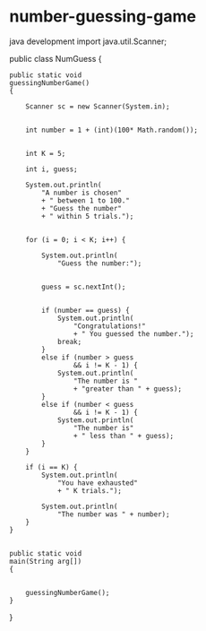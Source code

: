# number-guessing-game
java development
import java.util.Scanner;

public class NumGuess {


	public static void
	guessingNumberGame()
	{
	
		Scanner sc = new Scanner(System.in);


		int number = 1 + (int)(100* Math.random());


		int K = 5;

		int i, guess;

		System.out.println(
			"A number is chosen"
			+ " between 1 to 100."
			+ "Guess the number"
			+ " within 5 trials.");


		for (i = 0; i < K; i++) {

			System.out.println(
				"Guess the number:");

	
			guess = sc.nextInt();


			if (number == guess) {
				System.out.println(
					"Congratulations!"
					+ " You guessed the number.");
				break;
			}
			else if (number > guess
					&& i != K - 1) {
				System.out.println(
					"The number is "
					+ "greater than " + guess);
			}
			else if (number < guess
					&& i != K - 1) {
				System.out.println(
					"The number is"
					+ " less than " + guess);
			}
		}

		if (i == K) {
			System.out.println(
				"You have exhausted"
				+ " K trials.");

			System.out.println(
				"The number was " + number);
		}
	}


	public static void
	main(String arg[])
	{


		guessingNumberGame();
	}
}
